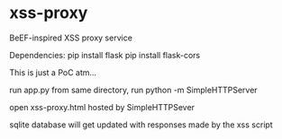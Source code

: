 # xss-proxy
BeEF-inspired XSS proxy service

Dependencies:
pip install flask
pip install flask-cors


This is just a PoC atm...

run app.py
from same directory, run python -m SimpleHTTPServer

open xss-proxy.html hosted by SimpleHTTPSever

sqlite database will get updated with responses made by the xss script
